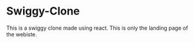 # Swiggy-Clone
This is a swiggy clone made using react.
This is only the landing page of the webiste.
